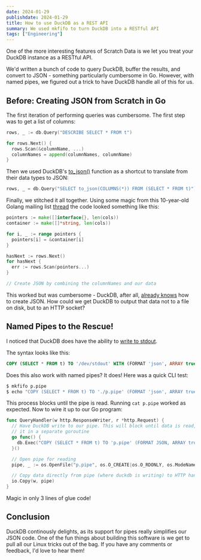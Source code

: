 ```yaml
---
date: 2024-01-29
publishdate: 2024-01-29
title: How to use DuckDB as a REST API
summary: We used mkfifo to turn DuckDB into a RESTful API
tags: ["Engineering"]
---
```


One of the more interesting features of Scratch Data is we let you treat
your DuckDB instance as a RESTful API.

We'd written a bunch of code to  query DuckDB, buffer the results, and convert to
JSON - something particularly cumbersome in Go. However, with named
pipes, we figured out a trick to have DuckDB handle all of this for us.

## Before: Creating JSON from Scratch in Go

The first iteration of performing queries was cumbersome. The first step was 
to get a list of columns:

``` go
rows, _ := db.Query("DESCRIBE SELECT * FROM t")

for rows.Next() {
  rows.Scan(&columnName, ...)
  columnNames = append(columnNames, columnName)
}
```

Then we used DuckDB's [to_json()](https://duckdb.org/docs/extensions/json.html#json-creation-functions) 
function as a shortcut to translate from their data types to JSON:

``` go
rows, _ = db.Query("SELECT to_json(COLUMNS(*)) FROM (SELECT * FROM t)")
```

Finally, we stitched it all together. Using some magic from this
10-year-old Golang mailing list [thread](https://groups.google.com/g/golang-nuts/c/-9h9UwrsX7Q)
the code looked something like this:

``` go
pointers := make([]interface{}, len(cols))
container := make([]*string, len(cols))

for i, _ := range pointers {
  pointers[i] = &container[i]
}

hasNext := rows.Next()
for hasNext {
  err := rows.Scan(pointers...)
}

// Create JSON by combining the columnNames and our data
```

This worked but was cumbersome - DuckDB, after all, 
[already knows](https://duckdb.org/docs/guides/import/json_export.html) how to create JSON.
How could we get DuckDB to output that data not to a file on disk, but to an HTTP socket?

## Named Pipes to the Rescue!

I noticed that DuckDB does have the ability to [write to stdout](https://duckdb.org/docs/api/cli/overview.html#reading-from-stdin-and-writing-to-stdout).

The syntax looks like this:

``` sql
COPY (SELECT * FROM t) TO '/dev/stdout' WITH (FORMAT 'json', ARRAY true)
```

Does this also work with named pipes? It does! Here was a quick CLI test:

``` bash
$ mkfifo p.pipe
$ echo "COPY (SELECT * FROM t) TO './p.pipe' (FORMAT 'json', ARRAY true)" | duckdb
```

This process blocks until the pipe is read. Running `cat p.pipe` worked as expected. Now to wire it up
to our Go program:


``` go
func QueryHandler(w http.ResponseWriter, r *http.Request) {
  // Have DuckDB write to our pipe. This will block until data is read, so run
  // it in a separate goroutine
  go func() {
    db.Exec("COPY (SELECT * FROM t) TO 'p.pipe' (FORMAT JSON, ARRAY true)")
  }()

  // Open pipe for reading
  pipe, _ := os.OpenFile("p.pipe", os.O_CREATE|os.O_RDONLY, os.ModeNamedPipe)

  // Copy data directly from pipe (where duckdb is writing) to HTTP handler
  io.Copy(w, pipe)
}
```

Magic in only 3 lines of glue code!

## Conclusion

DuckDB continously delights, as its support for pipes really simplifies our JSON code.
One of the fun things about building this software is we get to pull 
all our Linux tricks out of the bag. If you have any comments or feedback, I'd love to hear them!
